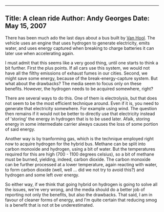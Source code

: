 -----
Title:  A clean ride
Author: Andy Georges
Date: May 15, 2007
-----







There has been much ado the last days about a bus built by [Van
Hool](http://www.vanhool.be/). The vehicle uses an engine that uses
hydrogen to generate electricity, emits water, and uses energy captured
when breaking to charge batteries it can later use when accelerating
again.


I must admit that this seems like a very good thing, until one starts to
think a bit further. First the plus points. If all cars use this system,
we would not have all the filthy emissions of exhaust fumes in our
cities. Second, we might save some energy, because of the
break-energy-capture system. But what about the drawbacks? The media
seem to focus only on these benefits. However, the hydrogen needs to be
acquired somewhere, right?


There are several ways to do this. One of them is electrolysis, but that
does not seem to be the most efficient technique around. Even if it is,
you need to generate that electricity somewhere. For example using wind.
The question then remains if it would not be better to directly use that
electricity instead of 'storing' the energy in hydrogen that is to be
used later. Afaik, storing energy in some intermediate carrier always
causes the loss of some portion of said energy.


Another way is by tranforming gas, which is the technique employed right
now to acquire hydrogen for the hybrid bus. Methane can be split into
carbon monoxide and hydrogen, using a bit of water. But the temperatures
required for this are high (700 - 1100 degrees celsius), so a bit of
methane must be burned, yielding, indeed, carbon dioxide. The carbon
monoxide can be further processed at a lower temperature, again reacting
with water, to form carbon dioxide (well, well ... did we not try to
avoid this?) and hydrogen and some left over energy.


So either way, if we think that going hybrid on hydrogen is going to
solve all the issues, we're very wrong, and the media should do a better
job of reporting not only the benefits, but also the drawbacks. That
said, I am in favour of cleaner forms of energy, and I'm quite certain
that reducing smog is a benefit that is not ot be underestimated.




